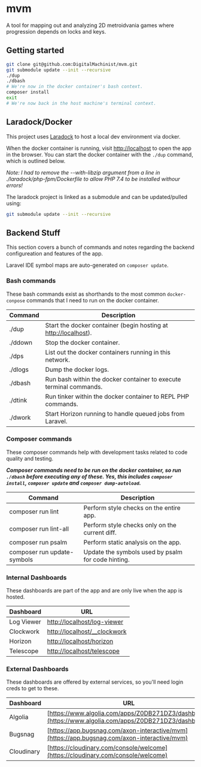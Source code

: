 # mvm

A tool for mapping out and analyzing 2D metroidvania games where progression depends on locks and keys.

## Getting started

```bash
git clone git@github.com:DigitalMachinist/mvm.git
git submodule update --init --recursive
./dup
./dbash
# We're now in the docker container's bash context.
composer install
exit
# We're now back in the host machine's terminal context.
```

## Laradock/Docker

This project uses [Laradock](https://laradock.io/) to host a local dev environment via docker.

When the docker container is running, visit [http://localhost](http://localhost) to open the app in the browser. You can start the docker container with the `./dup` command, which is outlined below.

*Note: I had to remove the --with-libzip argument from a line in ./laradock/php-fpm/Dockerfile to allow PHP 7.4 to be installed withour errors!*

The laradock project is linked as a submodule and can be updated/pulled using:

```bash
git submodule update --init --recursive
```

## Backend Stuff

This section covers a bunch of commands and notes regarding the backend configureation and features of the app.

Laravel IDE symbol maps are auto-generated on `composer update`.

### Bash commands

These bash commands exist as shorthands to the most common `docker-conpose` commands that I need to run on the docker container.

| Command | Description |
|---------|-------------|
| ./dup   | Start the docker container (begin hosting at [http://localhost](http://localhost)). |
| ./ddown | Stop the docker container. |
| ./dps   | List out the docker containers running in this network. |
| ./dlogs | Dump the docker logs. |
| ./dbash | Run bash within the docker container to execute terminal commands. |
| ./dtink | Run tinker within the docker container to REPL PHP commands. |
| ./dwork | Start Horizon running to handle queued jobs from Laravel. |

### Composer commands

These composer commands help with development tasks related to code quality and testing.

***Composer commands need to be run on the docker container, so run `./dbash` before executing any of these. Yes, this includes `composer install`, `composer update` and `composer dump-autoload`.***

| Command                     | Description |
|-----------------------------|-------------|
| composer run lint           | Perform style checks on the entire app. |
| composer run lint-all       | Perform style checks only on the current diff. |
| composer run psalm          | Perform static analysis on the app. |
| composer run update-symbols | Update the symbols used by psalm for code hinting. |

### Internal Dashboards

These dashboards are part of the app and are only live when the app is hosted.

| Dashboard   | URL |
|-------------|-----|
| Log Viewer  | [http://localhost/log-viewer](http://localhost/log-viewer) |
| Clockwork   | [http://localhost/__clockwork](http://localhost/__clockwork) |
| Horizon     | [http://localhost/horizon](http://localhost/horizon) |
| Telescope   | [http://localhost/telescope](http://localhost/telescope) |

### External Dashboards

These dashboards are offered by external services, so you'll need login creds to get to these.

| Dashboard   | URL |
|-------------|-----|
| Algolia     | [https://www.algolia.com/apps/Z0DB271DZ3/dashboard](https://www.algolia.com/apps/Z0DB271DZ3/dashboard) |
| Bugsnag     | [https://app.bugsnag.com/axon-interactive/mvm](https://app.bugsnag.com/axon-interactive/mvm) |
| Cloudinary  | [https://cloudinary.com/console/welcome](https://cloudinary.com/console/welcome) |
